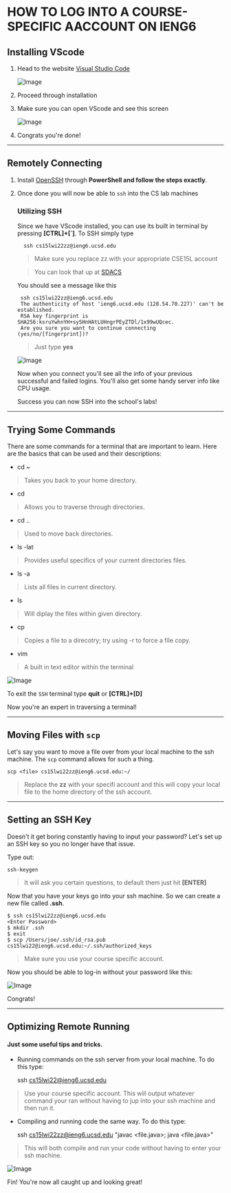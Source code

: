 # HOW TO LOG INTO A COURSE-SPECIFIC AACCOUNT ON IENG6

## Installing VScode
1. Head to the website [Visual Studio Code](https://code.visualstudio.com/)

    ![Image](installVS.png)

2. Proceed through installation
3. Make sure you can open VScode and see this screen

    ![Image](InstalledVS.png)

4. Congrats you're done!

---
## Remotely Connecting
1. Install [OpenSSH](https://docs.microsoft.com/en-us/windows-server/administration/openssh/openssh_install_firstuse) through **PowerShell and follow the steps exactly**.
2. Once done you will now be able to ```ssh``` into the CS lab machines
    
    ### Utilizing SSH
    Since we have VScode installed, you can use its built in terminal by pressing **[CTRL]+[`]**. To SSH simply type
    
         ssh cs15lwi22zz@ieng6.ucsd.edu
    >Make sure you replace zz with your appropriate CSE15L account
    
    >You can look that up at [SDACS](https://sdacs.ucsd.edu/~icc/index.php)
    
    You should see a message like this

        ssh cs15lwi22zz@ieng6.ucsd.edu
        The authenticity of host 'ieng6.ucsd.edu (128.54.70.227)' can't be established.
        RSA key fingerprint is SHA256:ksruYwhnYH+sySHnHAtLUHngrPEyZTDl/1x99wUQcec.
        Are you sure you want to continue connecting (yes/no/[fingerprint])?
    >Just type **yes**

    ![Image](Connected.png)

    Now when you connect you'll see all the info of your previous successful and failed logins.
    You'll also get some handy server info like CPU usage.

    Success you can now SSH into the school's labs!

---
## Trying Some Commands
There are some commands for a terminal that are important to learn. Here are the basics that can be used and their descriptions:
* cd ~
>Takes you back to your home directory.
* cd <directory>
>Allows you to traverse through directories.
* cd ..
>Used to move back directories.
* ls -lat
>Provides useful specifics of your current directories files.
* ls -a
>Lists all files in current directory.
* ls <directory>
>Will diplay the files within given directory.
* cp <file> <directory>
>Copies a file to a direcotry; try using -r to force a file copy.
* vim <file>
>A built in text editor within the terminal

![Image](Commands.png)

To exit the ```SSH``` terminal type **quit** or **[CTRL]+[D]**

Now you're an expert in traversing a terminal!

---
## Moving Files with ```scp```
Let's say you want to move a file over from your local machine to the ssh machine. The ```scp``` command allows for such a thing.

    scp <file> cs15lwi22zz@ieng6.ucsd.edu:~/
>Replace the **zz** with your specifi account and this will copy your local file to the home directory of the ssh account.

---
## Setting an SSH Key
Doesn't it get boring constantly having to input your password? Let's set up an SSH key so you no longer have that issue.

Type out:

    ssh-keygen
>It will ask you certain questions, to default them just hit **[ENTER]**

Now that you have your keys go into your ssh machine. So we can create a new file called **.ssh**.

    $ ssh cs15lwi22zz@ieng6.ucsd.edu
    <Enter Password>
    $ mkdir .ssh
    $ exit
    $ scp /Users/joe/.ssh/id_rsa.pub cs15lwi22@ieng6.ucsd.edu:~/.ssh/authorized_keys
>Make sure you use your course specific account.

Now you should be able to log-in without your password like this:

![Image](SSHKey.png)

Congrats!

---
## Optimizing Remote Running
#### Just some useful tips and tricks. ####
* Running commands on the ssh server from your local machine. To do this type:

    ssh cs15lwi22@ieng6.ucsd.edu <command>
>Use your course specific account. This will output whatever command your ran without having to jup into your ssh machine and then run it.

* Compiling and running code the same way. To do this type:

    ssh cs15lwi22zz@ieng6.ucsd.edu "javac <file.java>; java <file.java>"
>This will both compile and run your code without having to enter your ssh machine.

![Image](fast.png)

Fin! You're now all caught up and looking great!